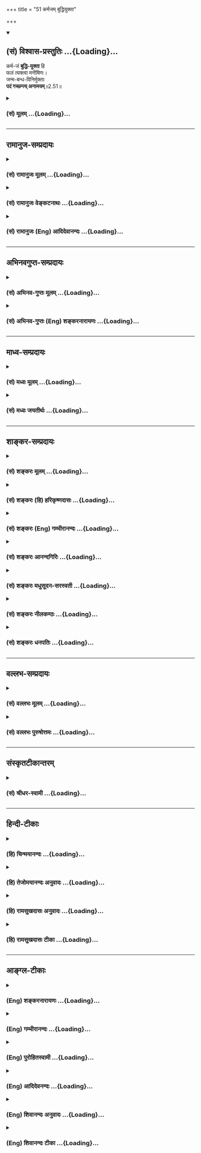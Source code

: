 +++
title = "51 कर्मजम् बुद्धियुक्ता"

+++
<div class="js_include" newlevelforh1="2" title="(सं) विश्वास-प्रस्तुतिः" unfilled url="/mahAbhAratam/vyAsaH/shlokashaH/06-bhIShma-parva/03-bhagavad-gItA-parva/saMskRtam/vishvAsa-prastutiH/02_sAnkhya-yogaH_sarva-/51_karmajam_buddhiyu.md">
<details open><summary><h2>(सं) विश्वास-प्रस्तुतिः ...{Loading}...</h2></summary>

कर्म-जं **बुद्धि-युक्ता** हि  
फलं त्यक्त्वा मनीषिणः।  
जन्म-बन्ध-विनिर्मुक्ताः  
**पदं गच्छन्त्य् अनामयम्**॥2.51॥
</details>
</div>
<div class="js_include collapsed" newlevelforh1="3" title="(सं) मूलम्" unfilled url="/mahAbhAratam/vyAsaH/shlokashaH/06-bhIShma-parva/03-bhagavad-gItA-parva/saMskRtam/mUlam/02_sAnkhya-yogaH_sarva-/51_karmajam_buddhiyu.md">
<details><summary><h3>(सं) मूलम् ...{Loading}...</h3></summary>

कर्मजं बुद्धियुक्ता हि फलं त्यक्त्वा मनीषिणः।  
जन्मबन्धविनिर्मुक्ताः पदं गच्छन्त्यनामयम्।।2.51।।
</details>
</div>


_________________
## रामानुज-सम्प्रदायः
<div class="js_include collapsed" newlevelforh1="3" title="(सं) रामानुजः मूलम्" unfilled url="/mahAbhAratam/vyAsaH/shlokashaH/06-bhIShma-parva/03-bhagavad-gItA-parva/saMskRtam/rAmAnujaH/mUlam/02_sAnkhya-yogaH_sarva-/51_karmajam_buddhiyu.md">
<details><summary><h3>(सं) रामानुजः मूलम् ...{Loading}...</h3></summary>

।।2.51।। बुद्धियोगयुक्ताः **कर्मजं फलं त्यक्त्वा** कर्म कुर्वन्तः
तस्माद् **जन्मबन्धविनिर्मुक्ताः अनामयं पदं गच्छन्ति।** हि प्रसिद्धम्
एतत् सर्वासु उपनिषत्सु इत्यर्थः।  

</details>
</div>
<div class="js_include collapsed" newlevelforh1="3" title="(सं) रामानुजः वेङ्कटनाथः" unfilled url="/mahAbhAratam/vyAsaH/shlokashaH/06-bhIShma-parva/03-bhagavad-gItA-parva/saMskRtam/rAmAnujaH/venkaTanAthaH/02_sAnkhya-yogaH_sarva-/51_karmajam_buddhiyu.md">
<details><summary><h3>(सं) रामानुजः वेङ्कटनाथः ...{Loading}...</h3></summary>

।।2.51।। अथ तत्फलभूतबन्धनिवृत्तिपूर्वकामृतत्वप्राप्तिपरस्यकर्मजं इति
श्लोकस्य हेतुफलभावक्रमेण अन्वयमाह बुद्धियोगयुक्ता इति। कर्मजं फलं
सांसारिकम्। जन्मबन्धो जन्मनो बन्धः स्वच्छन्दत्वहानिः अथवा जन्मैव बन्ध
इति कर्मधारयः। अनामयं पदं स्थानविशेषो वा परमप्राप्यं परमात्मस्वरूपं वा
प्रकरणवशादत्र ब्रह्मपर्यन्तजीवस्वरूपं वा पद्यते गम्यत इति पदम् त्रयमपि
हि साक्षादन्यथा वा मुक्तप्राप्यत्वात्पदशब्दवाच्यम्। हिशब्दस्यात्र
हेतुत्वादिपरत्वासम्भवात् प्रसिद्धिपरत्वम्। प्रसिद्धिस्थलं चाह प्रसिद्धं
ह्येतत्वसर्वास्विति। एवमुक्तप्रकारो हेयोपादेयविभागो युक्त्यागमनिरपेक्षं
तवैव स्पष्टो भविष्यतीति चमत्कारार्थमुच्यते।  

</details>
</div>
<div class="js_include collapsed" newlevelforh1="3" title="(सं) रामानुजः (Eng) आदिदेवानन्दः" unfilled url="/mahAbhAratam/vyAsaH/shlokashaH/06-bhIShma-parva/03-bhagavad-gItA-parva/saMskRtam/rAmAnujaH/english/AdidevAnandaH/02_sAnkhya-yogaH_sarva-/51_karmajam_buddhiyu.md">
<details><summary><h3>(सं) रामानुजः (Eng) आदिदेवानन्दः ...{Loading}...</h3></summary>

2.51 Those who possess this evenness of mind while performing actions and relinish their fruits, are freed from the bondage of rirth, and go to the region beyond all ills. 'Hi' means that this dictum or teaching is well known in all the Upanisads.

</details>
</div>


_________________
## अभिनवगुप्त-सम्प्रदायः
<div class="js_include collapsed" newlevelforh1="3" title="(सं) अभिनव-गुप्तः मूलम्" unfilled url="/mahAbhAratam/vyAsaH/shlokashaH/06-bhIShma-parva/03-bhagavad-gItA-parva/saMskRtam/abhinava-guptaH/mUlam/02_sAnkhya-yogaH_sarva-/51_karmajam_buddhiyu.md">
<details><summary><h3>(सं) अभिनव-गुप्तः मूलम् ...{Loading}...</h3></summary>

।।2.53।। कर्मजमिति। योगबुद्धियुक्ताः कर्मणां फलं त्यक्त्वा जन्मबन्धं
त्यजन्ति ब्रह्मसत्तामाप्नुवन्ति +++(S K अवाप्नुवन्ति)+++।  

</details>
</div>
<div class="js_include collapsed" newlevelforh1="3" title="(सं) अभिनव-गुप्तः (Eng) शङ्करनारायणः" unfilled url="/mahAbhAratam/vyAsaH/shlokashaH/06-bhIShma-parva/03-bhagavad-gItA-parva/saMskRtam/abhinava-guptaH/english/shankaranArAyaNaH/02_sAnkhya-yogaH_sarva-/51_karmajam_buddhiyu.md">
<details><summary><h3>(सं) अभिनव-गुप्तः (Eng) शङ्करनारायणः ...{Loading}...</h3></summary>

2.51 Karmajam etc. The persons who are endowed with the determining
faculty with regard to the Yoga, renounce the birth-bondage, by
renouncing the fruit of actions; and they attain the Brahman-existence.

</details>
</div>


_________________
## माध्व-सम्प्रदायः
<div class="js_include collapsed" newlevelforh1="3" title="(सं) मध्वः मूलम्" unfilled url="/mahAbhAratam/vyAsaH/shlokashaH/06-bhIShma-parva/03-bhagavad-gItA-parva/saMskRtam/madhvaH/mUlam/02_sAnkhya-yogaH_sarva-/51_karmajam_buddhiyu.md">
<details><summary><h3>(सं) मध्वः मूलम् ...{Loading}...</h3></summary>

।।2.51।। तदुपायमाह कर्मजमिति। कर्मजं फलं त्यक्त्वाऽकामनयेश्वराय
समर्प्य बुद्धियुक्ताः। सम्यग्ज्ञानिनो भूत्वा पदं गच्छन्ति। स योगः कर्म
ज्ञानसाधनम्। तन्मोक्षसाधनमिति भावः।  

</details>
</div>
<div class="js_include collapsed" newlevelforh1="3" title="(सं) मध्वः जयतीर्थः" unfilled url="/mahAbhAratam/vyAsaH/shlokashaH/06-bhIShma-parva/03-bhagavad-gItA-parva/saMskRtam/madhvaH/jayatIrthaH/02_sAnkhya-yogaH_sarva-/51_karmajam_buddhiyu.md">
<details><summary><h3>(सं) मध्वः जयतीर्थः ...{Loading}...</h3></summary>

।।2.51।। ननु कर्मजमिति श्लोकः पूर्वोक्तान्न विशिष्यत इत्यत आह
**तदि**ति। तस्य ज्ञानस्य उपायं योगं तज्ज्ञानमुपायो यस्य तं मोक्षं चाह
विवृणोतीत्यर्थः। व्यवहितत्वादन्वयमाह कर्मजं फलं त्यक्त्वा। अप्राप्तस्य
फलस्य कथं त्याग इत्यतो व्याचष्टे **अकामनये**ति। प्रकृत्यादिभ्य
उपसङ्ख्यानात्तृतीया। एतत्प्रागुक्तमित्यतः प्रकारान्तरेण व्याचष्टे
**ईश्वराये**ति। बुद्धियुक्ता मनीषिणः इति पौनरुक्त्यपरिहारायाऽऽह
**बुद्धी**ति। सम्यग्ज्ञानिन इतिशास्त्रजनिततत्त्वज्ञानिनः। अनेनमनीषिणः
इत्यपरोक्षज्ञानिन इति सूचितम् प्रशंसायां मत्वर्थीयविधानात्। नन्विदमेकं
वाक्यं कथं वाक्यार्थद्वयस्य विवरणम् मोक्षस्वरूपविवरणेऽपि योगो न सम्यक्
विवृतः अङ्गिनः कर्मण एवानभिधानात् अङ्गानां च सङ्कल्पत्यागादीनामित्यत आह
**स** इति। समस्ताङ्गसङ्ग्रहाय योगग्रहणम्। तज्ज्ञानं यद्यपि
योजनावशादिदमेकं वाक्यं तथाप्यर्थद्वयवशाद्द्वे वेदितव्ये। योगश्चकर्मजं
फलं त्यक्त्वा इत्यनेन समग्रो लक्षित इति भावः।  

</details>
</div>


_________________
## शाङ्कर-सम्प्रदायः
<div class="js_include collapsed" newlevelforh1="3" title="(सं) शङ्करः मूलम्" unfilled url="/mahAbhAratam/vyAsaH/shlokashaH/06-bhIShma-parva/03-bhagavad-gItA-parva/saMskRtam/shankaraH/mUlam/02_sAnkhya-yogaH_sarva-/51_karmajam_buddhiyu.md">
<details><summary><h3>(सं) शङ्करः मूलम् ...{Loading}...</h3></summary>

।।2.51।।  
**कर्मजं** फलं त्यक्त्वा इति व्यवहितेन संबन्धः। इष्टानिष्टदेहप्राप्तिः
कर्मजं फलं कर्मभ्यो जातं **बुद्धियुक्ताः** समत्वबुद्धियुक्ताः सन्तः
**हि** यस्मात् **फलं त्यक्त्वा** परित्यज्य **मनीषिणः** ज्ञानिनो
भूत्वा **जन्मबन्धविनिर्मुक्ताः** जन्मैव बन्धः जन्मबन्धः तेन
विनिर्मुक्ताः जीवन्त एव जन्मबन्धात् विनिर्मुक्ताः सन्तः **पदं** परमं
विष्णोः मोक्षाख्यं **गच्छन्ति** **अनामयं** सर्वोपद्रवरहितमित्यर्थः।
अथवा बुद्धियोगाद्धनञ्जय इत्यारभ्य परमार्थदर्शनलक्षणैव  
  
सर्वतःसंप्लुतोदकस्थानीया कर्मयोगजसत्त्वशुद्धिजनिता बुद्धिर्दर्शिता
साक्षात्सुकृतदुष्कृतप्रहाणादिहेतुत्वश्रवणात्।।  
योगानुष्ठानजनितसत्त्वशुद्धजा बुद्धिः कदा प्राप्स्यते इत्युच्यते  
  

</details>
</div>
<div class="js_include collapsed" newlevelforh1="3" title="(सं) शङ्करः (हि) हरिकृष्णदासः" unfilled url="/mahAbhAratam/vyAsaH/shlokashaH/06-bhIShma-parva/03-bhagavad-gItA-parva/saMskRtam/shankaraH/hindI/harikRShNadAsaH/02_sAnkhya-yogaH_sarva-/51_karmajam_buddhiyu.md">
<details><summary><h3>(सं) शङ्करः (हि) हरिकृष्णदासः ...{Loading}...</h3></summary>

।।2.51।। क्योंकि  
  
कर्मजम् इस पदका फलं त्यक्त्वा इस अगले पदसे सम्बन्ध है।  
कर्मोंसे उत्पन्न होनेवाली जो इष्टानिष्टदेहप्राप्ति है वही कर्मज फल
कहलाता है समत्वबुद्धियुक्त पुरुष उस कर्मफलको छोड़कर मनीषी अर्थात् ज्ञानी
होकर जीवित अवस्थामें ही जन्मबन्धनसे निर्मुक्त होकर अर्थात् जन्म नामके
बन्धनसे छूटकर विष्णुके मोक्ष नामक अनामय सर्वोपद्रवरहित परमपदको पा लेते
हैं।  
अथवा ( यों समझो कि ) बुद्धियोगाद्धनंजय इस श्लोकसे लेकर ( यहाँतक बुद्धि
शब्दसे ) कर्मयोगजनित सत्त्वशुद्धिसे उत्पन्न हुई जो
सर्वतःसंप्लुतोदकस्थानीय परमार्थज्ञानरूपा बुद्धि है वही दिखलायी गयी है
क्योंकि ( यहाँ ) यह बुद्धि पुण्यपापके नाशमें साक्षात् हेतुरूपसे वर्णित
है।  

</details>
</div>
<div class="js_include collapsed" newlevelforh1="3" title="(सं) शङ्करः (Eng) गम्भीरानन्दः" unfilled url="/mahAbhAratam/vyAsaH/shlokashaH/06-bhIShma-parva/03-bhagavad-gItA-parva/saMskRtam/shankaraH/english/gambhIrAnandaH/02_sAnkhya-yogaH_sarva-/51_karmajam_buddhiyu.md">
<details><summary><h3>(सं) शङ्करः (Eng) गम्भीरानन्दः ...{Loading}...</h3></summary>

2.51 The words 'phalam tyaktva, by giving up the fruits' are connected
with the remote word 'karmajam, produced by actions'. Hi, because;
\[Because, when actions are performed with an attitude of eanimity, it
leads to becoming freed from sin etc. Therefore, by stages, it becomes
the cause of Liberation as well.\] buddhi-yuktah, those who are devoted
to wisdom, who are imbued with the wisdom of eanimity; (they) becoming
manisinah, men of Enlightenment; tyaktva, by giving up; phalam, the
fruit, the acisition of desirable and undesriable bodies; \[Desirable:
the bodies of gods and others; undesirable: the bodies of animals etc.\]
karmajam, produced by actions; gacchanti, reach; padam, the state, the
supreme state of Visnu, called Liberation; anamayam, beyond evils, i.e.
beyond all evils; by having become janma-bandha-vinirmuktah, freed from
the bondage of birth birth (janma) itself is a bondage (bandha);
becoming freed from that , even while living. Or: Since it (buddhi) has
been mentioned as the direct cause of the elimination of righteousness
and unrighteousness, and so on, therefore what has been presented (in
the three verses) beginning with, 'O Dhananjaya,৷৷.to the yoga of
wisdom' (49), is enlightenment itself, which consists in the realization
of the supreme Goal, which is comparable to a flood all around, and
which arises from the purification of the mind as a result of
Karma-yoga. \[In the first portion of the Commentary buddhi has been
taken to mean samattva buddhi (wisdom of eanimity); the alternative
meaning of buddhi has been taken as 'enlightenment'. So, action is to be
performed by taking the help of the 'wisdom about the supreme Reality'
which has been chosen as one's Goal.\]

</details>
</div>
<div class="js_include collapsed" newlevelforh1="3" title="(सं) शङ्करः आनन्दगिरिः" unfilled url="/mahAbhAratam/vyAsaH/shlokashaH/06-bhIShma-parva/03-bhagavad-gItA-parva/saMskRtam/shankaraH/AnandagiriH/02_sAnkhya-yogaH_sarva-/51_karmajam_buddhiyu.md">
<details><summary><h3>(सं) शङ्करः आनन्दगिरिः ...{Loading}...</h3></summary>

।।2.51।। समत्वबुद्धियुक्तस्य सुकृतदुष्कृततत्फलपरित्यागेऽपि कथं मोक्षः
स्यादित्याशङ्क्याह **यस्मादिति।** समत्वबुद्ध्या
यस्मात्कर्मानुष्ठीयमानं दुरितादि त्याजयति तस्मात्परम्परयासौ
मुक्तिहेतुरित्यर्थः। मनीषिणो हि ज्ञानातिशयवन्तो बुद्धियुक्ताः सन्तः
स्वधर्माख्यं कर्मानुतिष्ठन्तस्ततो जातं फलं देहप्रभेदं हित्वा
जन्मलक्षणाद्बन्धाद्विनिर्मुक्ता वैष्णवं पदं सर्वसंसारसंस्पर्शशून्यं
प्राप्नुवन्तीति श्लोकोक्तमर्थं श्लोकयोजनया दर्शयति
**कर्मजमित्यादिना।** इष्टो देहो देवादिलक्षणोऽनिष्टो
देहस्तिर्यगादिलक्षणस्तत्प्राप्तिरेव कर्मणो जातं फलं
तद्यथोक्तबुद्धियुक्ता ज्ञानिनो भूत्वा तद्बलादेव परित्यज्य
बन्धविनिर्मोकपूर्वकं जीवन्मुक्ताः सन्तो  
  
विदेहकैवल्यभाजो भवन्तीत्यर्थः। बुद्धियोगादित्यादौ बुद्धिशब्दस्य
समत्वबुद्धिरर्थो व्याख्यातः संप्रति परम्परां परिहृत्य
सुकृतदुष्कृतप्रहाणहेतुत्वस्य समत्वबुद्धावसिद्धेर्बुद्धिशब्दस्य
योग्यमर्थान्तरं कथयति **अथवेति।**
अनवच्छिन्नवस्तुगोचरत्वेनानवच्छिन्नत्वं तस्याः सूचयन्बुद्ध्यन्तराद्विशेषं
दर्शयति सर्वत इति। असाधारणं निमित्तं तस्या निर्दिशति **कर्मेति।**
यथोक्तबुद्धेर्बुद्धिशब्दार्थत्वे हेतुमाह **साक्षादिति।**
जन्मबन्धविनिर्मोकादिरादिशब्दार्थः।  

</details>
</div>
<div class="js_include collapsed" newlevelforh1="3" title="(सं) शङ्करः मधुसूदन-सरस्वती" unfilled url="/mahAbhAratam/vyAsaH/shlokashaH/06-bhIShma-parva/03-bhagavad-gItA-parva/saMskRtam/shankaraH/madhusUdana-sarasvatI/02_sAnkhya-yogaH_sarva-/51_karmajam_buddhiyu.md">
<details><summary><h3>(सं) शङ्करः मधुसूदन-सरस्वती ...{Loading}...</h3></summary>

।।2.51।। ननु दुष्कृतहानमपेक्षितं नतु सुकृतहानं
पुरुषार्थभ्रंशापत्तेरित्याशङ्क्य तुच्छफलत्यागेन परमपुरुषार्थप्राप्तिं
फलमाह समत्वबुद्धियुक्ता हि यस्मात्कर्मजं फलं त्यक्त्वा
केवलमीश्वराराधनार्थं कर्माणि कुर्वाणाः सत्त्वशुद्धिद्वारेण  
  
मनीषिणस्तत्त्वमस्यादिवाक्यजन्यात्ममनीषावन्तो भवन्ति तादृशाश्च सन्तो
जन्मात्मकेन बन्धेन विनिर्मुक्ताः  
  
विशेषेणात्यन्तिकत्वलक्षणेन निरवशेषं मुक्ताः पदं
पदनीयमात्मतत्त्वमानन्दरूपं ब्रह्म अनामयमविद्यातत्कार्यात्मकरोगरहितमभयं
मोक्षाख्यं पुरुषार्थं गच्छन्ति। अभेदेन प्राप्नुवन्तीत्यर्थः। यस्मादेवं
फलकामनां त्यक्त्वा समत्वबुद्ध्या कर्माण्यनुतिष्ठन्तस्तैः  
  
कृतान्तःकरणशुद्धयस्तत्त्वमस्यादिप्रमाणोत्पन्नात्मतत्त्वज्ञानविनष्टाज्ञानतत्कार्याः
सन्तः सकलानर्थनिवृत्तिपरमानन्दप्राप्तिरूपं मोक्षाख्यं विष्णोः परमं पदं
गच्छन्ति तस्मात्त्वमपियच्छ्रेयः स्यान्निश्चितं ब्रूहि तन्मे इत्युक्तेः
श्रेयोजिज्ञासुरेवंविधं  
  
कर्मयोगमनुतिष्ठेति भगवतोऽभिप्रायः।  

</details>
</div>
<div class="js_include collapsed" newlevelforh1="3" title="(सं) शङ्करः नीलकण्ठः" unfilled url="/mahAbhAratam/vyAsaH/shlokashaH/06-bhIShma-parva/03-bhagavad-gItA-parva/saMskRtam/shankaraH/nIlakaNThaH/02_sAnkhya-yogaH_sarva-/51_karmajam_buddhiyu.md">
<details><summary><h3>(सं) शङ्करः नीलकण्ठः ...{Loading}...</h3></summary>

।।2.51।। एतदेवाह **कर्मजमिति।** बुद्धियुक्ताः समत्वबुद्धियुक्ताः।
क्रियमाणकर्मजं फलं त्यक्त्वा मनीषिणो मनोनिग्रहसमर्था भूत्वा जन्मरूपेण
बन्धेन मुक्ताः सन्तोऽनामयं निरुपद्रवं पदं मोक्षाख्यं गच्छन्ति।  

</details>
</div>
<div class="js_include collapsed" newlevelforh1="3" title="(सं) शङ्करः धनपतिः" unfilled url="/mahAbhAratam/vyAsaH/shlokashaH/06-bhIShma-parva/03-bhagavad-gItA-parva/saMskRtam/shankaraH/dhanapatiH/02_sAnkhya-yogaH_sarva-/51_karmajam_buddhiyu.md">
<details><summary><h3>(सं) शङ्करः धनपतिः ...{Loading}...</h3></summary>

।।2.51।। पुण्यपापत्यागमात्रस्य फलत्वाभावमाशङ्क्याह **कर्मजमिति।**
कर्मजं फलमिष्टानिष्टदेहप्राप्तिलक्षणं त्यक्त्वा हि
यस्मात्समत्वबुद्धियुक्ता मनीषिणो ज्ञानिनो भूत्वा जन्मैव बन्धस्तेन
विनिर्मुक्ताः सर्वोपद्रवरहितं विष्णोः परमं मोक्षाख्यं पदं  
  
गच्छन्ति। जीवन्त एव स्वस्वरुपेण जानन्तीत्यर्थः। कर्मजं फलं त्यक्त्वा
साङ्ख्यबुद्धियुक्ताः शुद्धैकाग्रमनस इति वा।  

</details>
</div>


_________________
## वल्लभ-सम्प्रदायः
<div class="js_include collapsed" newlevelforh1="3" title="(सं) वल्लभः मूलम्" unfilled url="/mahAbhAratam/vyAsaH/shlokashaH/06-bhIShma-parva/03-bhagavad-gItA-parva/saMskRtam/vallabhaH/mUlam/02_sAnkhya-yogaH_sarva-/51_karmajam_buddhiyu.md">
<details><summary><h3>(सं) वल्लभः मूलम् ...{Loading}...</h3></summary>

।।2.51।। एवं योगेन व्यवसायिनां सिद्धिप्रकारं सदाचारेण दर्शयति कर्मजमिति।
फलं त्यक्त्वा जन्मैव बन्धरूपं तेन विनिर्मुक्ता अनामयं पदं धाम अक्षराख्यं
स्वरूपं गच्छन्ति।  

</details>
</div>
<div class="js_include collapsed" newlevelforh1="3" title="(सं) वल्लभः पुरुषोत्तमः" unfilled url="/mahAbhAratam/vyAsaH/shlokashaH/06-bhIShma-parva/03-bhagavad-gItA-parva/saMskRtam/vallabhaH/puruShottamaH/02_sAnkhya-yogaH_sarva-/51_karmajam_buddhiyu.md">
<details><summary><h3>(सं) वल्लभः पुरुषोत्तमः ...{Loading}...</h3></summary>

  
  
।।2.51।। ननु कर्मणां स्वतन्त्रफलकत्वं भक्तेः कथं साधनता इत्याशङ्क्याह
कर्मजमिति। मनीषिणः शास्त्रार्थज्ञातारः। बुद्धियुक्ता बुद्धिर्युक्ता
येषां तादृशत्वं च भक्तिप्रयत्नवत्त्वेन ते हि निश्चयेन कर्मजं फलं
त्यक्त्वा जन्मबन्धविनिर्मुक्ताः सन्तोऽनामयं पदं भक्तिरूपं
गच्छन्तीत्यर्थः। अन्यत्र रोगादिकं भवति न तु भक्तौ भगवच्चरणरूपायाम्। अत
एव श्रीभागवते 10।3।27 मृत्युभयाभावत्वं भगवच्चरणे
निरूपितम्। मर्त्यःइत्यारभ्यमृत्युरस्मादपैति इत्यन्तेन श्लोकेन
देवकीस्तुतौ।  
  
  
  

</details>
</div>


_________________
## संस्कृतटीकान्तरम्
<div class="js_include collapsed" newlevelforh1="3" title="(सं) श्रीधर-स्वामी" unfilled url="/mahAbhAratam/vyAsaH/shlokashaH/06-bhIShma-parva/03-bhagavad-gItA-parva/saMskRtam/shrIdhara-svAmI/02_sAnkhya-yogaH_sarva-/51_karmajam_buddhiyu.md">
<details><summary><h3>(सं) श्रीधर-स्वामी ...{Loading}...</h3></summary>

।।2.51।। कर्मणां मोक्षसाधनत्वप्रकारमाह **कर्मेति।** कर्मजं फलं
त्यक्त्वा केवलमीश्वराराधनार्थमेव कर्म कुर्वाणा मनीषिणो ज्ञानिनो भूत्वा
जन्मरूपेण बन्धेन विनिर्मुक्ताः सन्तोऽनामयं सर्वोपद्रवरहितं विष्णोः पदं
मोक्षाख्यं गच्छन्ति।  

</details>
</div>


_________________
## हिन्दी-टीकाः
<div class="js_include collapsed" newlevelforh1="3" title="(हि) चिन्मयानन्दः" unfilled url="/mahAbhAratam/vyAsaH/shlokashaH/06-bhIShma-parva/03-bhagavad-gItA-parva/hindI/chinmayAnandaH/02_sAnkhya-yogaH_sarva-/51_karmajam_buddhiyu.md">
<details><summary><h3>(हि) चिन्मयानन्दः ...{Loading}...</h3></summary>

।।2.51।। योगयुक्त बनने के उपदेश को सुनकर अर्जुन के मन में प्रश्न उठा कि
आखिर समभाव से उसको कर्म क्यों करने चाहिये। भगवान् इस प्रश्न का कुछ
पूर्वानुमान कर इस श्लोक में उसका उत्तर देते हैं। बुद्धियुक्त मनीषी का
अर्थ है वह पुरुष जो जीने की कला को जानता हुआ फल की चिन्ताओं से मुक्त
होकर मन के पूर्ण सन्तुलन को बनाये हुये सभी कर्म करता है। दूसरे शब्दों
में अहंकार और स्वार्थ से रहित व्यक्ति ही मनीषी कहलाता है।  
मन के साथ तादात्म्य से अहंकार उत्पन्न होता है और वह फलासक्ति के कारण
बन्धनों में फँस जाता है। जीवन में उच्च लक्ष्य को रखने पर ही अहंकार और
स्वार्थ का त्याग संभव है।  

</details>
</div>
<div class="js_include collapsed" newlevelforh1="3" title="(हि) तेजोमयानन्दः अनुवादः" unfilled url="/mahAbhAratam/vyAsaH/shlokashaH/06-bhIShma-parva/03-bhagavad-gItA-parva/hindI/tejomayAnandaH/anuvAdaH/02_sAnkhya-yogaH_sarva-/51_karmajam_buddhiyu.md">
<details><summary><h3>(हि) तेजोमयानन्दः अनुवादः ...{Loading}...</h3></summary>

।।2.51।। बुद्धियोग युक्त मनीषी लोग कर्मजन्य फलों को त्यागकर जन्मरूप
बन्धन से मुक्त हुये अनामय अर्थात् निर्दोष पद को प्राप्त होते हैं।।  
  

</details>
</div>
<div class="js_include collapsed" newlevelforh1="3" title="(हि) रामसुखदासः अनुवादः" unfilled url="/mahAbhAratam/vyAsaH/shlokashaH/06-bhIShma-parva/03-bhagavad-gItA-parva/hindI/rAmasukhadAsaH/anuvAdaH/02_sAnkhya-yogaH_sarva-/51_karmajam_buddhiyu.md">
<details><summary><h3>(हि) रामसुखदासः अनुवादः ...{Loading}...</h3></summary>

।।2.51।। समतायुक्त मनीषी साधक कर्मजन्य फलका त्याग करके जन्मरूप बन्धनसे
मुक्त होकर निर्विकार पदको प्राप्त हो जाते हैं।

</details>
</div>
<div class="js_include collapsed" newlevelforh1="3" title="(हि) रामसुखदासः टीका" unfilled url="/mahAbhAratam/vyAsaH/shlokashaH/06-bhIShma-parva/03-bhagavad-gItA-parva/hindI/rAmasukhadAsaH/TIkA/02_sAnkhya-yogaH_sarva-/51_karmajam_buddhiyu.md">
<details><summary><h3>(हि) रामसुखदासः टीका ...{Loading}...</h3></summary>

2.51।।***व्याख्या--*'कर्मजं बुद्धियुक्ता हि फलं त्यक्त्वा
मनीषिणः'--**जो समतासे युक्त हैं, वे ही वास्तवमें मनीषी अर्थात्
बुद्धिमान् हैं। अठारहवें अध्यायके दसवें श्लोकमें भी कहा है कि जो मनुष्य
अकुशल कर्मोंसे द्वेष नहीं करता और कुशल कर्मोंमें राग नहीं करता, वह
मेधावी (बुद्धिमान्) है।  
कर्म तो फलके रूपमें परिणत होता ही है। उसके फलका त्याग कोई कर ही नहीं
सकता। जैसे, कोई खेतीमें निष्कामभावसे बीज बोये, तो क्य खेतीमें अनाज नहीं
होगा ;बोया है तो पैदा अवश्य होगा। ऐसे ही कोई निष्कामभावपूर्वक कर्म करता
है, तो उसको कर्मका फल तो मिलेगा ही। अतः यहाँ कर्मजन्य फलका त्याग करनेका
अर्थ है --कर्मजन्य फलकी इच्छा, कामना, ममता, वासनाका त्याग करना। इसका
त्याग करनेमें सभी समर्थ हैं।  
**'जन्मबन्धविनिर्मुक्ताः'--**समतायुक्त मनीषी साधक जन्मरूप बन्धनसे
मुक्त हो जाते हैं। कारण कि समतामें स्थित हो जानेसे उनमें राग-द्वेष
कामना, वासना, ममता आदि दोष किञ्चिन्मात्र भी नहीं रहते, अतः उनके
पुनर्जन्मका कारण ही नहीं रहता। वे जन्म-मरणरूप बन्धनसे सदाके लिये मुक्त
हो जाते हैं।  
**'पदं गच्छन्त्यनामयम्'-- '**आमय' नाम रोगका है। रोग एक विकार है। जिसमें
किञ्चिन्मात्र भी किसी प्रकारका विकार न हो, उसको 'अनामय' अर्थात्
निर्विकार कहते हैं। समतायुक्त मनीषीलोग ऐसे निर्विकार पदको प्राप्त हो
जाते हैं। इसी निर्विकार पदको पन्द्रहवें अध्यायके पाँचवें श्लोकमें 'अव्यय
पद' और अठारहवें अध्यायके छप्पनवें श्लोकमें 'शाश्वत अव्यय पद' नामसे कहा
गया है।  
  
यद्यपि गीतामें सत्त्वगुणको भी अनामय कहा गया है, (14। 6) पर वास्तवमें
अनामय (निर्विकार) तो अपना स्वरूप अथवा परमात्मतत्त्व ही है; क्योंकि वह
गुणातीत तत्त्व है, जिसको प्राप्त होकर फिर किसीको भी जन्म-मरणके चक्करमें
नहीं आना पड़ता। परमात्मतत्त्वकी प्राप्तिमें हेतु होनेसे भगवान्ने
सत्त्वगुणको भी अनामय कह दिया है।  
अनामय पदको प्राप्त होना क्या है; प्रकृति विकारशील है, तो उसका कार्य
शरीर-संसार भी विकारशील हैं। स्वयं निर्विकार होते हुए भी जब यह विकारी
शरीरके साथ तादात्म्य कर लेता है, तब यह अपनेको भी विकारी मान लेता है।
परन्तु जब यह शरीरके साथ माने हुए सम्बन्धका त्याग कर देता है, तब इसको
अपने सहज निर्विकार स्वरूपका अनुभव हो जाता है। इस स्वाभाविक निर्विकारताका
अनुभव होनेको ही यहाँ अनामय पदको प्राप्त होना कहा गया है।  
इस श्लोकमें **'बुद्धियुक्ताः'** और **'मनीषिणः'** पदमें बहुवचन देनेका
तात्पर्य है कि जो भी समतामें स्थित हो जाते हैं, वे सब-के-सब अनामय पदको
प्राप्त हो जाते हैं, मुक्त हो जाते हैं। उनमेंसे कोई भी बाकी नहीं रहता।
इस तरह समता अनामय पदकी प्राप्तिका अचूक उपाय है। इससे यह नियम सिद्ध होता
है कि जब उत्पत्ति-विनाशशील पदार्थोंके साथ सम्बन्ध नहीं रहता, तब स्वतः
सिद्ध निर्विकारताका अनुभव हो जाता है। इसके लिये कुछ भी परिश्रम नहीं करना
पड़ता; क्योंकि उस निर्विकारताका निर्माण नहीं करना पड़ता, वह तो
स्वतः-स्वाभाविक ही है।

</details>
</div>


_________________
## आङ्ग्ल-टीकाः
<div class="js_include collapsed" newlevelforh1="3" title="(Eng) शङ्करनारायणः" unfilled url="/mahAbhAratam/vyAsaH/shlokashaH/06-bhIShma-parva/03-bhagavad-gItA-parva/english/shankaranArAyaNaH/02_sAnkhya-yogaH_sarva-/51_karmajam_buddhiyu.md">
<details><summary><h3>(Eng) शङ्करनारायणः ...{Loading}...</h3></summary>

2.51. By renouncing the fruit, born of action, the intelligent ones endowed with determining faculty and freed from the bond of birth, go to the place that is devoid of illness.

</details>
</div>
<div class="js_include collapsed" newlevelforh1="3" title="(Eng) गम्भीरानन्दः" unfilled url="/mahAbhAratam/vyAsaH/shlokashaH/06-bhIShma-parva/03-bhagavad-gItA-parva/english/gambhIrAnandaH/02_sAnkhya-yogaH_sarva-/51_karmajam_buddhiyu.md">
<details><summary><h3>(Eng) गम्भीरानन्दः ...{Loading}...</h3></summary>

2.51 Because, those who are devoted to wisdom, (they) becoming men of Enlightenment by giving up the fruits produced by actions, reach the state beyond evils by having become freed from the bondage of birth.

</details>
</div>
<div class="js_include collapsed" newlevelforh1="3" title="(Eng) पुरोहितस्वामी" unfilled url="/mahAbhAratam/vyAsaH/shlokashaH/06-bhIShma-parva/03-bhagavad-gItA-parva/english/purohitasvAmI/02_sAnkhya-yogaH_sarva-/51_karmajam_buddhiyu.md">
<details><summary><h3>(Eng) पुरोहितस्वामी ...{Loading}...</h3></summary>

2.51 The sages guided by Pure Intellect renounce the fruit of action;
and, freed from the chains of rebirth, they reach the highest bliss.

</details>
</div>
<div class="js_include collapsed" newlevelforh1="3" title="(Eng) आदिदेवनन्दः" unfilled url="/mahAbhAratam/vyAsaH/shlokashaH/06-bhIShma-parva/03-bhagavad-gItA-parva/english/AdidevanandaH/02_sAnkhya-yogaH_sarva-/51_karmajam_buddhiyu.md">
<details><summary><h3>(Eng) आदिदेवनन्दः ...{Loading}...</h3></summary>

2.51 The wise who possess evenness of mind, relinishing the fruits born of action, are freed from the bondage of birth, and go to the region beyond all ills.

</details>
</div>
<div class="js_include collapsed" newlevelforh1="3" title="(Eng) शिवानन्दः अनुवादः" unfilled url="/mahAbhAratam/vyAsaH/shlokashaH/06-bhIShma-parva/03-bhagavad-gItA-parva/english/shivAnandaH/anuvAdaH/02_sAnkhya-yogaH_sarva-/51_karmajam_buddhiyu.md">
<details><summary><h3>(Eng) शिवानन्दः अनुवादः ...{Loading}...</h3></summary>

2.51 The wise, possessed of knowledge, having abandoned the fruits of their actions, and being freed from the fetters of birth, go to the place which is beyond all evil.

</details>
</div>
<div class="js_include collapsed" newlevelforh1="3" title="(Eng) शिवानन्दः टीका" unfilled url="/mahAbhAratam/vyAsaH/shlokashaH/06-bhIShma-parva/03-bhagavad-gItA-parva/english/shivAnandaH/TIkA/02_sAnkhya-yogaH_sarva-/51_karmajam_buddhiyu.md">
<details><summary><h3>(Eng) शिवानन्दः टीका ...{Loading}...</h3></summary>

2.51 कर्मजम् actionborn; बुद्धियुक्ताः possessed of knowledsge; हि
indeed; फलम् the fruit; त्यक्त्वा having abandoned; मनीषिणः the wise;
जन्मबन्धविनिर्मुक्ताः freed from the fetters of birth; पदम् the abode;
गच्छन्ति go; अनामयम् beyond evil.Commentary Clinging to the fruits of actions is the cause of rirth. Man takes a body to enjoy them. If anyone performs actions for the sake of God in fulfilment of His purpose without desire for the fruits; he is released from the bonds of birth and attains to the blissful state or the immortal abode.Sages who possess evenness of mind abandon the fruits of their actions and thus escape from good and bad actions.Buddhi referred to in the three verses 49; 50 and 51 may be the wisdom of the Sankhyas; i.e.; the knowledge of the Self or AtmaJnana which dawns when the mind is purified by Karma Yoga.

</details>
</div>
